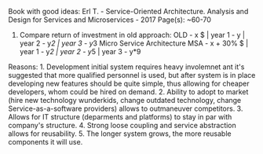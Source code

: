 Book with good ideas: 
    Erl T. - Service-Oriented Architecture. Analysis and Design for Services and Microservices - 2017
    Page(s): ~60-70

1. Compare return of investment in old approach:
  OLD - x $       | year 1 - y   | year 2 - y*2 | year 3 - y*3
  Micro Service Architecture
  MSA - x + 30% $ | year 1 - y*2 | year 2 - y*5 | year 3 - y*9

Reasons:
    1. Development initial system requires heavy involemnet ant it's suggested that more qualified personnel is used, but after system is in place developing new features should be quite simple, thus allowing for cheaper developers, whom could be hired on demand.
    2. Ability to adopt to market (hire new technology wunderkids, change outdated technology, change Service-as-a-software providers) allows to outmaneuver competitors.
    3. Allows for IT structure (deparments and platforms) to stay in par with company's structure.
    4. Strong loose coupling and service abstraction allows for reusability.
    5. The longer system grows, the more reusable components it will use.